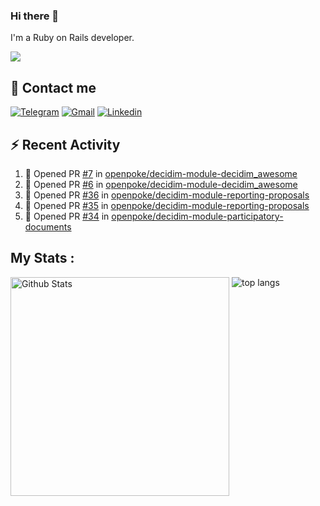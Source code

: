 ### Hi there 👋

I'm a Ruby on Rails developer.

<img src="https://komarev.com/ghpvc/?username=antopalidi&color=blueviolet">

## 📩 Contact me 
[![Telegram](https://img.shields.io/badge/Telegram-2CA5E0?style=for-the-badge&logo=telegram&logoColor=white)](https://t.me/anna_top)
[![Gmail](https://img.shields.io/badge/email-D14836?style=for-the-badge&logo=gmail&logoColor=white)](mailto:topalidisanna@gmail.com)
[![Linkedin](https://img.shields.io/badge/LinkedIn-0077B5?style=for-the-badge&logo=linkedin&logoColor=white)](https://www.linkedin.com/in/topalidi/)
<!-- [![Codewars](https://img.shields.io/badge/Codewars-B1361E?style=for-the-badge&logo=Codewars&logoColor=white)](https://www.codewars.com/users/antopalidi) -->

## :zap: Recent Activity

<!--START_SECTION:activity-->
1. 💪 Opened PR [#7](https://github.com/openpoke/decidim-module-decidim_awesome/pull/7) in [openpoke/decidim-module-decidim_awesome](https://github.com/openpoke/decidim-module-decidim_awesome)
2. 💪 Opened PR [#6](https://github.com/openpoke/decidim-module-decidim_awesome/pull/6) in [openpoke/decidim-module-decidim_awesome](https://github.com/openpoke/decidim-module-decidim_awesome)
3. 💪 Opened PR [#36](https://github.com/openpoke/decidim-module-reporting-proposals/pull/36) in [openpoke/decidim-module-reporting-proposals](https://github.com/openpoke/decidim-module-reporting-proposals)
4. 💪 Opened PR [#35](https://github.com/openpoke/decidim-module-reporting-proposals/pull/35) in [openpoke/decidim-module-reporting-proposals](https://github.com/openpoke/decidim-module-reporting-proposals)
5. 💪 Opened PR [#34](https://github.com/openpoke/decidim-module-participatory-documents/pull/34) in [openpoke/decidim-module-participatory-documents](https://github.com/openpoke/decidim-module-participatory-documents)
<!--END_SECTION:activity-->

## My Stats :
<!--
<img alt="activity" src="https://streak-stats.demolab.com?user=antopalidi" />
-->
<div>
<img align="top" width="350px" alt="Github Stats" src="https://github-readme-stats-1-brown.vercel.app/api?username=antopalidi&count_private=true&show_icons=true&hide_border=true" />
<img align="top" alt="top langs" src="https://github-readme-stats-1-brown.vercel.app/api/top-langs/?username=antopalidi&layout=compact" />
 </div>
<!--
#### [My CV](https://antopalidi.github.io/my_cv/)
-->

<!--
**antopalidi/antopalidi** is a ✨ _special_ ✨ repository because its `README.md` (this file) appears on your GitHub profile.
-->
